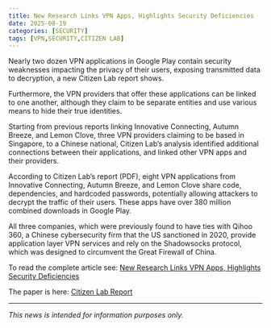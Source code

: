 ```yaml
---
title: New Research Links VPN Apps, Highlights Security Deficiencies
date: 2025-08-19
categories: [SECURITY]
tags: [VPN,SECURITY,CITIZEN LAB]
---
```


Nearly two dozen VPN applications in Google Play contain security weaknesses impacting the privacy of their users, exposing transmitted data to decryption, a new Citizen Lab report shows.

Furthermore, the VPN providers that offer these applications can be linked to one another, although they claim to be separate entities and use various means to hide their true identities.

Starting from previous reports linking Innovative Connecting, Autumn Breeze, and Lemon Clove, three VPN providers claiming to be based in Singapore, to a Chinese national, Citizen Lab’s analysis identified additional connections between their applications, and linked other VPN apps and their providers.

According to Citizen Lab’s report (PDF), eight VPN applications from Innovative Connecting, Autumn Breeze, and Lemon Clove share code, dependencies, and hardcoded passwords, potentially allowing attackers to decrypt the traffic of their users. These apps have over 380 million combined downloads in Google Play.

All three companies, which were previously found to have ties with Qihoo 360, a Chinese cybersecurity firm that the US sanctioned in 2020, provide application layer VPN services and rely on the Shadowsocks protocol, which was designed to circumvent the Great Firewall of China.

To read the complete article see: [New Research Links VPN Apps, Highlights Security Deficiencies](https://www.securityweek.com/new-research-links-vpn-apps-highlights-security-deficiencies/)

The paper is here: [Citizen Lab Report](https://www.petsymposium.org/foci/2025/foci-2025-0008.pdf) 

--- 

*This news is intended for information purposes only.*
